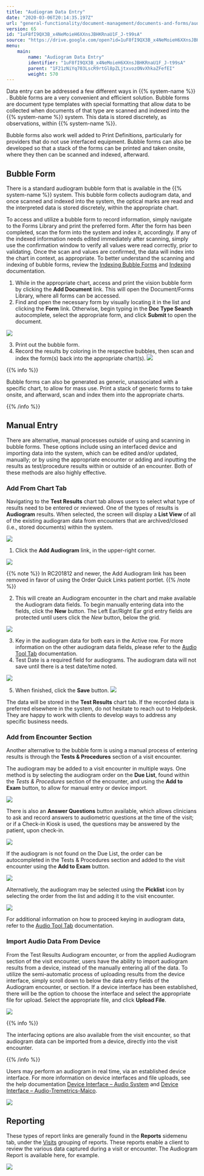 ```yaml
---
title: "Audiogram Data Entry"
date: "2020-03-06T20:14:35.197Z"
url: "general-functionality/document-management/documents-and-forms/audiogram-data-entry.html"
version: 65
id: "1uF8fI9QX3B_x4NeMoieH6XXnsJBHKRnaU1F_J-t99sA"
source: "https://drive.google.com/open?id=1uF8fI9QX3B_x4NeMoieH6XXnsJBHKRnaU1F_J-t99sA"
menu:
    main:
        name: "Audiogram Data Entry"
        identifier: "1uF8fI9QX3B_x4NeMoieH6XXnsJBHKRnaU1F_J-t99sA"
        parent: "1F21zNiYq703LscR9rtGl8pZLjtxvozONvXhkaZFefEI"
        weight: 570
---
```

Data entry can be addressed a few different ways in {{% system-name %}} . Bubble forms are a very convenient and efficient solution. Bubble forms are document type templates with special formatting that allow data to be collected when documents of that type are scanned and indexed into the {{% system-name %}} system. This data is stored discretely, as observations, within {{% system-name %}}.



Bubble forms also work well added to Print Definitions, particularly for providers that do not use interfaced equipment. Bubble forms can also be developed so that a stack of the forms can be printed and taken onsite, where they then can be scanned and indexed, afterward.

## Bubble Form

There is a standard audiogram bubble form that is available in the {{% system-name %}} system. This bubble form collects audiogram data, and once scanned and indexed into the system, the optical marks are read and the interpreted data is stored discretely, within the appropriate chart.



To access and utilize a bubble form to record information, simply navigate to the Forms Library and print the preferred form. After the form has been completed, scan the form into the system and index it, accordingly. If any of the indexed information needs edited immediately after scanning, simply use the confirmation window to verify all values were read correctly, prior to validating. Once the scan and values are confirmed, the data will index into the chart in context, as appropriate. To better understand the scanning and indexing of bubble forms, review the [Indexing Bubble Forms](../scanning-and-indexing/indexing-bubble-forms.html) and [Indexing](../scanning-and-indexing/indexing.html) documentation.

1. While in the appropriate chart, access and print the vision bubble form by clicking the <strong>Add Document</strong> link. This will open the Document/Forms Library, where all forms can be accessed.
2. Find and open the necessary form by visually locating it in the list and clicking the <strong>Form</strong> link. Otherwise, begin typing in the <strong>Doc Type Search</strong> autocomplete, select the appropriate form, and click <strong>Submit</strong> to open the document.

![](audiogram-data-entry.images/image1.png)

3. Print out the bubble form.
4. Record the results by coloring in the respective bubbles, then scan and index the form(s) back into the appropriate chart(s).  ![](audiogram-data-entry.images/image2.png)   

{{% info %}}

Bubble forms can also be generated as generic, unassociated with a specific chart, to allow for mass use. Print a stack of generic forms to take onsite, and afterward, scan and index them into the appropriate charts.

{{% /info %}}


## Manual Entry

There are alternative, manual processes outside of using and scanning in bubble forms. These options include using an interfaced device and importing data into the system, which can be edited and/or updated, manually; or by using the appropriate encounter or adding and inputting the results as test/procedure results within or outside of an encounter. Both of these methods are also highly effective.

### Add From Chart Tab

Navigating to the **Test Results** chart tab allows users to select what type of results need to be entered or reviewed. One of the types of results is **Audiogram** results. When selected, the screen will display a **List View** of all of the existing audiogram data from encounters that are archived/closed (i.e., stored documents) within the system.

![](audiogram-data-entry.images/image3.png)

1. Click the <strong>Add Audiogram</strong> link, in the upper-right corner.

![](audiogram-data-entry.images/image4.png)

 

{{% note %}} In RC201812 and newer, the Add Audiogram link has been removed in favor of using the Order Quick Links patient portlet. {{% /note %}}


2. This will create an Audiogram encounter in the chart and make available the Audiogram data fields. To begin manually entering data into the fields, click the <strong>New</strong> button. The Left Ear/Right Ear grid entry fields are protected until users click the <em>New</em> button, below the grid.

![](audiogram-data-entry.images/image5.png)

3. Key in the audiogram data for both ears in the Active row. For more information on the other audiogram data fields, please refer to the [Audio Tool Tab](../../system-administration/interfaces/audio-tool-tab.html) documentation.
4. Test Date is a required field for audiograms. The audiogram data will not save until there is a test date/time noted.

![](audiogram-data-entry.images/image6.png)

5. When finished, click the <strong>Save</strong> button.    ![](audiogram-data-entry.images/image7.png)

The data will be stored in the **Test Results** chart tab. If the recorded data is preferred elsewhere in the system, do not hesitate to reach out to Helpdesk. They are happy to work with clients to develop ways to address any specific business needs.

### Add from Encounter Section

Another alternative to the bubble form is using a manual process of entering results is through the **Tests & Procedures** section of a visit encounter.

The audiogram may be added to a visit encounter in multiple ways. One method is by selecting the audiogram order on the **Due List**, found within the *Tests & Procedures* section of the encounter, and using the **Add to Exam** button, to allow for manual entry or device import.

![](audiogram-data-entry.images/image8.png)

There is also an **Answer Questions** button available, which allows clinicians to ask and record answers to audiometric questions at the time of the visit; or if a Check-in Kiosk is used, the questions may be answered by the patient, upon check-in.

![](audiogram-data-entry.images/image9.png)

If the audiogram is not found on the Due List, the order can be autocompleted in the Tests & Procedures section and added to the visit encounter using the **Add to Exam** button.

![](audiogram-data-entry.images/image10.png)

Alternatively, the audiogram may be selected using the **Picklist** icon by selecting the order from the list and adding it to the visit encounter.

![](audiogram-data-entry.images/image11.png)

For additional information on how to proceed keying in audiogram data, refer to the [Audio Tool Tab](../../system-administration/interfaces/audio-tool-tab.html) documentation.

### Import Audio Data From Device

From the Test Results Audiogram encounter, or from the applied Audiogram section of the visit encounter, users have the ability to import audiogram results from a device, instead of the manually entering all of the data. To utilize the semi-automatic process of uploading results from the device interface, simply scroll down to below the data entry fields of the Audiogram encounter, or section. If a device interface has been established, there will be the option to choose the interface and select the appropriate file for upload. Select the appropriate file, and click **Upload File**.

![](audiogram-data-entry.images/image12.png)

{{% info %}}

The interfacing options are also available from the visit encounter, so that audiogram data can be imported from a device, directly into the visit encounter.

{{% /info %}}


Users may perform an audiogram in real time, via an established device interface. For more information on device interfaces and file uploads, see the help documentation [Device Interface – Audio System](../../system-administration/interfaces/device-interface-audio-system.html) and [Device Interface – Audio-Tremetrics-Maico](../../system-administration/interfaces/device-interface-audio-tremetrics-maico.html).

![](audiogram-data-entry.images/image13.png)

## Reporting

These types of report links are generally found in the **Reports** sidemenu tab, under the [Visits](https://system/?f=layout&module=reports&name=Visits&tabmodule=reports&t=Visits&tabmodule=reports&tabselect=Visits) grouping of reports. These reports enable a client to review the various data captured during a visit or encounter. The Audiogram Report is available here, for example.

![](audiogram-data-entry.images/image14.png)

